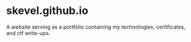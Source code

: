 # skevel.github.io
A website serving as a portfolio containing my technologies, certificates, and ctf write-ups.

